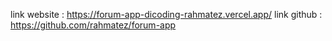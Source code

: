 link website : https://forum-app-dicoding-rahmatez.vercel.app/
link github : https://github.com/rahmatez/forum-app